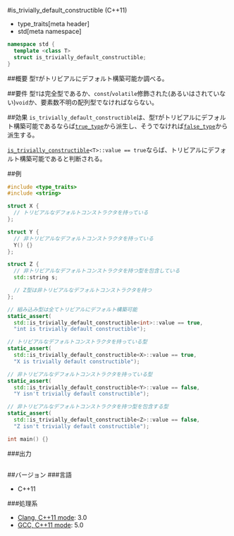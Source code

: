#is_trivially_default_constructible (C++11)
* type_traits[meta header]
* std[meta namespace]

```cpp
namespace std {
  template <class T>
  struct is_trivially_default_constructible;
}
```

##概要
型`T`がトリビアルにデフォルト構築可能か調べる。


##要件
型`T`は完全型であるか、`const`/`volatile`修飾された(あるいはされていない)`void`か、要素数不明の配列型でなければならない。


##効果
`is_trivially_default_constructible`は、型`T`がトリビアルにデフォルト構築可能であるならば[`true_type`](./integral_constant-true_type-false_type.md)から派生し、そうでなければ[`false_type`](./integral_constant-true_type-false_type.md)から派生する。

[`is_trivially_constructible`](./is_trivially_constructible.md)`<T>::value == true`ならば、トリビアルにデフォルト構築可能であると判断される。


##例
```cpp
#include <type_traits>
#include <string>

struct X {
  // トリビアルなデフォルトコンストラクタを持っている
};

struct Y {
  // 非トリビアルなデフォルトコンストラクタを持っている
  Y() {}
};

struct Z {
  // 非トリビアルなデフォルトコンストラクタを持つ型を包含している
  std::string s;

  // Z型は非トリビアルなデフォルトコンストラクタを持つ
};

// 組み込み型は全てトリビアルにデフォルト構築可能
static_assert(
  std::is_trivially_default_constructible<int>::value == true,
  "int is trivially default constructible");

// トリビアルなデフォルトコンストラクタを持っている型
static_assert(
  std::is_trivially_default_constructible<X>::value == true,
  "X is trivially default constructible");

// 非トリビアルなデフォルトコンストラクタを持っている型
static_assert(
  std::is_trivially_default_constructible<Y>::value == false,
  "Y isn't trivially default constructible");

// 非トリビアルなデフォルトコンストラクタを持つ型を包含する型
static_assert(
  std::is_trivially_default_constructible<Z>::value == false,
  "Z isn't trivially default constructible");

int main() {}
```

###出力
```
```

##バージョン
###言語
- C++11

###処理系
- [Clang, C++11 mode](/implementation.md#clang): 3.0
- [GCC, C++11 mode](/implementation.md#gcc): 5.0

